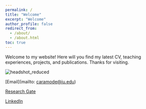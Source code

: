 ```yaml
---
permalink: /
title: "Welcome"
excerpt: "Welcome"
author_profile: false
redirect_from: 
  - /about/
  - /about.html
toc: true
---
```


Welcome to my website! Here will you find my latest CV, teaching experiences, projects, and publications. Thanks for visiting. 

![headshot_reduced](https://user-images.githubusercontent.com/120326574/207197736-0bb89f4b-4871-4027-9138-55f3660fd660.jpg)

[Email](mailto: caramode@iu.edu)

[Research Gate](https://www.researchgate.net/profile/Caroline-Amodeo-Williams)

[LinkedIn](https://www.linkedin.com/in/carolineamodeo/)
